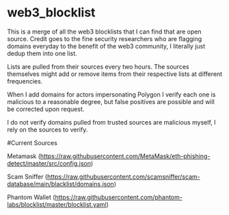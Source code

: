 # web3_blocklist
This is a merge of all the web3 blocklists that I can find that are open source. Credit goes to the fine security researchers who are flagging domains everyday to the benefit of the web3 community, I literally just dedup them into one list.

Lists are pulled from their sources every two hours. The sources themselves might add or remove items from their respective lists at different frequencies.

When I add domains for actors impersonating Polygon I verify each one is malicious to a reasonable degree, but false positives are possible and will be corrected upon request.

I do not verify domains pulled from trusted sources are malicious myself, I rely on the sources to verify.

#Current Sources

Metamask
(https://raw.githubusercontent.com/MetaMask/eth-phishing-detect/master/src/config.json)

Scam Sniffer
(https://raw.githubusercontent.com/scamsniffer/scam-database/main/blacklist/domains.json)

Phantom Wallet
(https://raw.githubusercontent.com/phantom-labs/blocklist/master/blocklist.yaml)

